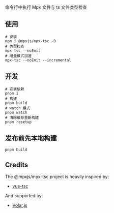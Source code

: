 命令行中执行 Mpx 文件与 ts 文件类型检查

## 使用

```shell
# 安装
npm i @mpxjs/mpx-tsc -D
# 类型检查
mpx-tsc --noEmit
# 增量模式加速
mpx-tsc --noEmit --incremental
```

## 开发

```shell
# 安装依赖
pnpm i
# 构建
pnpm build
# watch 模式
pnpm watch
# 清除缓存重新构建
pnpm resetup
```

## 发布前先本地构建

```shell
pnpm build
```

## Credits

The @mpxjs/mpx-tsc project is heavily inspired by:

- [vue-tsc](https://github.com/vuejs/language-tools/tree/master/packages/tsc)

And supported by:

- [Volar.js](https://github.com/volarjs/volar.js)
